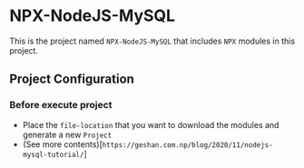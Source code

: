 # NPX-NodeJS-MySQL
This is the project named `NPX-NodeJS-MySQL` that includes `NPX` modules in this project.

## Project Configuration

### Before execute project

- Place the `file-location` that you want to download the modules and generate a new `Project`
- (See more contents)[`https://geshan.com.np/blog/2020/11/nodejs-mysql-tutorial/`]
